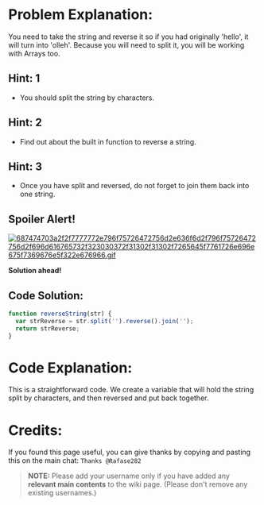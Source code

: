 # Problem Explanation:
You need to take the string and reverse it so if you had originally 'hello', it will turn into 'olleh'. Because you will need to split it, you will be working with Arrays too.

## Hint: 1
- You should split the string by characters.

## Hint: 2
- Find out about the built in function to reverse a string.

## Hint: 3
- Once you have split and reversed, do not forget to join them back into one string.

## Spoiler Alert!
[![687474703a2f2f7777772e796f75726472756d2e636f6d2f796f75726472756d2f696d616765732f323030372f31302f31302f7265645f7761726e696e675f7369676e5f322e676966.gif](https://files.gitter.im/FreeCodeCamp/Wiki/nlOm/thumb/687474703a2f2f7777772e796f75726472756d2e636f6d2f796f75726472756d2f696d616765732f323030372f31302f31302f7265645f7761726e696e675f7369676e5f322e676966.gif)](https://files.gitter.im/FreeCodeCamp/Wiki/nlOm/687474703a2f2f7777772e796f75726472756d2e636f6d2f796f75726472756d2f696d616765732f323030372f31302f31302f7265645f7761726e696e675f7369676e5f322e676966.gif)

**Solution ahead!**

## Code Solution:

```js
function reverseString(str) {
  var strReverse = str.split('').reverse().join('');
  return strReverse;
}
```

# Code Explanation:
This is a straightforward code. We create a variable that will hold the string split by characters, and then reversed and put back together.

# Credits:
If you found this page useful, you can give thanks by copying and pasting this on the main chat: `Thanks @Rafase282`

> **NOTE:** Please add your username only if you have added any **relevant main contents** to the wiki page. (Please don't remove any existing usernames.)
